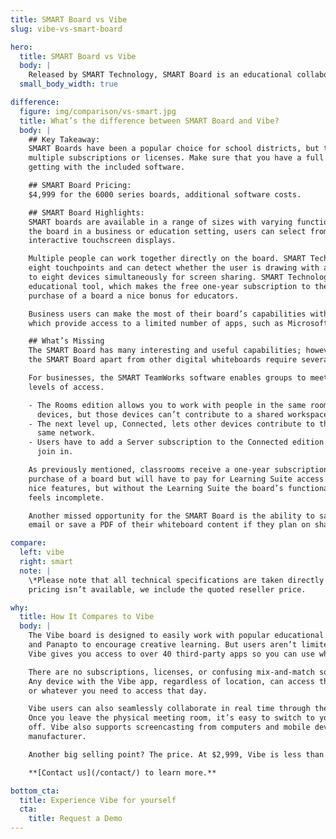 ```yaml
---
title: SMART Board vs Vibe
slug: vibe-vs-smart-board

hero:
  title: SMART Board vs Vibe
  body: |
    Released by SMART Technology, SMART Board is an educational collaboration tool for classrooms and workplaces.
  small_body_width: true

difference:
  figure: img/comparison/vs-smart.jpg
  title: What’s the difference between SMART Board and Vibe?
  body: |
    ## Key Takeaway:
    SMART Boards have been a popular choice for school districts, but they offer tiered functionality that requires
    multiple subscriptions or licenses. Make sure that you have a full understanding of the functionality that you’re
    getting with the included software.

    ## SMART Board Pricing:
    $4,999 for the 6000 series boards, additional software costs.

    ## SMART Board Highlights:
    SMART boards are available in a range of sizes with varying functionalities. Depending on whether you’re using
    the board in a business or education setting, users can select from the MX, 6000, or 7000 series for boards with
    interactive touchscreen displays.

    Multiple people can work together directly on the board. SMART Technology’s 6000 series board responds to up to
    eight touchpoints and can detect whether the user is drawing with a stylus or erasing by hand. You can connect up
    to eight devices simultaneously for screen sharing. SMART Technology puts a lot of emphasis on the board as an
    educational tool, which makes the free one-year subscription to the SMART Learning Suite software with the
    purchase of a board a nice bonus for educators.

    Business users can make the most of their board’s capabilities with features like Meeting Pro and TeamWorks,
    which provide access to a limited number of apps, such as Microsoft 365 and most video conferencing apps.

    ## What’s Missing
    The SMART Board has many interesting and useful capabilities; however, nearly all of the best features that set
    the SMART Board apart from other digital whiteboards require several subscriptions or licenses.

    For businesses, the SMART TeamWorks software enables groups to meet and collaborate, but there are different
    levels of access.

    - The Rooms edition allows you to work with people in the same room, and you can screen share with up to eight
      devices, but those devices can’t contribute to a shared workspace.
    - The next level up, Connected, lets other devices contribute to the workspace but they all have to be on the
      same network.
    - Users have to add a Server subscription to the Connected edition before they can allow remote workers to
      join in.

    As previously mentioned, classrooms receive a one-year subscription to the SMART Learning Suite service with
    purchase of a board but will have to pay for Learning Suite access after that year. The basic plan still has
    nice features, but without the Learning Suite the board’s functionality (primarily the collaboration tools)
    feels incomplete.

    Another missed opportunity for the SMART Board is the ability to save your work to the cloud. Users need to
    email or save a PDF of their whiteboard content if they plan on sharing it.

compare:
  left: vibe
  right: smart
  note: |
    \*Please note that all technical specifications are taken directly from SMART Technology site. In cases where
    pricing isn’t available, we include the quoted reseller price.

why:
  title: How It Compares to Vibe
  body: |
    The Vibe board is designed to easily work with popular educational apps like Blackboard, Canvas,
    and Panapto to encourage creative learning. But users aren’t limited to just a handful of app integrations.
    Vibe gives you access to over 40 third-party apps so you can use whichever programs meet your needs.

    There are no subscriptions, licenses, or confusing mix-and-match software requirements to get what you want.
    Any device with the Vibe app, regardless of location, can access the infinite canvas, files, video conference,
    or whatever you need to access that day.

    Vibe users can also seamlessly collaborate in real time through the Vibe board, Mac, PC, or mobile device.
    Once you leave the physical meeting room, it’s easy to switch to your handy devices and pick up where you left
    off. Vibe also supports screencasting from computers and mobile devices to the board, regardless of the device’s
    manufacturer.

    Another big selling point? The price. At $2,999, Vibe is less than half the price of the SMART Board 6000 series.

    **[Contact us](/contact/) to learn more.**

bottom_cta:
  title: Experience Vibe for yourself
  cta:
    title: Request a Demo
---
```

